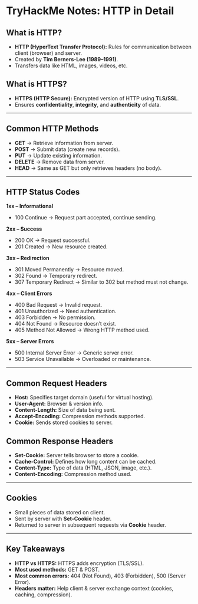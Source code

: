 # TryHackMe Notes: HTTP in Detail

## What is HTTP?

- **HTTP (HyperText Transfer Protocol):** Rules for communication between client (browser) and server.
- Created by **Tim Berners-Lee (1989–1991)**.
- Transfers data like HTML, images, videos, etc.

## What is HTTPS?

- **HTTPS (HTTP Secure):** Encrypted version of HTTP using **TLS/SSL**.
- Ensures **confidentiality**, **integrity**, and **authenticity** of data.

---

## Common HTTP Methods

- **GET** → Retrieve information from server.
- **POST** → Submit data (create new records).
- **PUT** → Update existing information.
- **DELETE** → Remove data from server.
- **HEAD** → Same as GET but only retrieves headers (no body).

---

## HTTP Status Codes

**1xx – Informational**

- 100 Continue → Request part accepted, continue sending.

**2xx – Success**

- 200 OK → Request successful.
- 201 Created → New resource created.

**3xx – Redirection**

- 301 Moved Permanently → Resource moved.
- 302 Found → Temporary redirect.
- 307 Temporary Redirect → Similar to 302 but method must not change.

**4xx – Client Errors**

- 400 Bad Request → Invalid request.
- 401 Unauthorized → Need authentication.
- 403 Forbidden → No permission.
- 404 Not Found → Resource doesn’t exist.
- 405 Method Not Allowed → Wrong HTTP method used.

**5xx – Server Errors**

- 500 Internal Server Error → Generic server error.
- 503 Service Unavailable → Overloaded or maintenance.

---

## Common Request Headers

- **Host:** Specifies target domain (useful for virtual hosting).
- **User-Agent:** Browser & version info.
- **Content-Length:** Size of data being sent.
- **Accept-Encoding:** Compression methods supported.
- **Cookie:** Sends stored cookies to server.

## Common Response Headers

- **Set-Cookie:** Server tells browser to store a cookie.
- **Cache-Control:** Defines how long content can be cached.
- **Content-Type:** Type of data (HTML, JSON, image, etc.).
- **Content-Encoding:** Compression method used.

---

## Cookies

- Small pieces of data stored on client.
- Sent by server with **Set-Cookie** header.
- Returned to server in subsequent requests via **Cookie** header.

---

## Key Takeaways

- **HTTP vs HTTPS:** HTTPS adds encryption (TLS/SSL).
- **Most used methods:** GET & POST.
- **Most common errors:** 404 (Not Found), 403 (Forbidden), 500 (Server Error).
- **Headers matter:** Help client & server exchange context (cookies, caching, compression).
